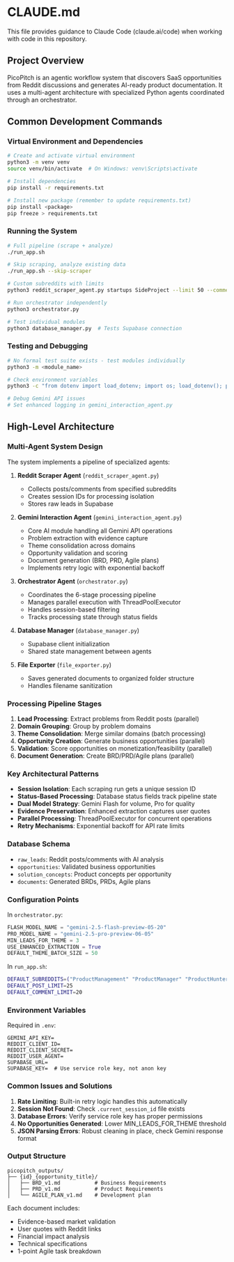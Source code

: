 # CLAUDE.md

This file provides guidance to Claude Code (claude.ai/code) when working with code in this repository.

## Project Overview

PicoPitch is an agentic workflow system that discovers SaaS opportunities from Reddit discussions and generates AI-ready product documentation. It uses a multi-agent architecture with specialized Python agents coordinated through an orchestrator.

## Common Development Commands

### Virtual Environment and Dependencies
```bash
# Create and activate virtual environment
python3 -m venv venv
source venv/bin/activate  # On Windows: venv\Scripts\activate

# Install dependencies
pip install -r requirements.txt

# Install new package (remember to update requirements.txt)
pip install <package>
pip freeze > requirements.txt
```

### Running the System
```bash
# Full pipeline (scrape + analyze)
./run_app.sh

# Skip scraping, analyze existing data
./run_app.sh --skip-scraper

# Custom subreddits with limits
python3 reddit_scraper_agent.py startups SideProject --limit 50 --comments 30

# Run orchestrator independently
python3 orchestrator.py

# Test individual modules
python3 database_manager.py  # Tests Supabase connection
```

### Testing and Debugging
```bash
# No formal test suite exists - test modules individually
python3 -m <module_name>

# Check environment variables
python3 -c "from dotenv import load_dotenv; import os; load_dotenv(); print(os.getenv('SUPABASE_URL'))"

# Debug Gemini API issues
# Set enhanced logging in gemini_interaction_agent.py
```

## High-Level Architecture

### Multi-Agent System Design

The system implements a pipeline of specialized agents:

1. **Reddit Scraper Agent** (`reddit_scraper_agent.py`)
   - Collects posts/comments from specified subreddits
   - Creates session IDs for processing isolation
   - Stores raw leads in Supabase

2. **Gemini Interaction Agent** (`gemini_interaction_agent.py`)
   - Core AI module handling all Gemini API operations
   - Problem extraction with evidence capture
   - Theme consolidation across domains
   - Opportunity validation and scoring
   - Document generation (BRD, PRD, Agile plans)
   - Implements retry logic with exponential backoff

3. **Orchestrator Agent** (`orchestrator.py`)
   - Coordinates the 6-stage processing pipeline
   - Manages parallel execution with ThreadPoolExecutor
   - Handles session-based filtering
   - Tracks processing state through status fields

4. **Database Manager** (`database_manager.py`)
   - Supabase client initialization
   - Shared state management between agents

5. **File Exporter** (`file_exporter.py`)
   - Saves generated documents to organized folder structure
   - Handles filename sanitization

### Processing Pipeline Stages

1. **Lead Processing**: Extract problems from Reddit posts (parallel)
2. **Domain Grouping**: Group by problem domains
3. **Theme Consolidation**: Merge similar domains (batch processing)
4. **Opportunity Creation**: Generate business opportunities (parallel)
5. **Validation**: Score opportunities on monetization/feasibility (parallel)
6. **Document Generation**: Create BRD/PRD/Agile plans (parallel)

### Key Architectural Patterns

- **Session Isolation**: Each scraping run gets a unique session ID
- **Status-Based Processing**: Database status fields track pipeline state
- **Dual Model Strategy**: Gemini Flash for volume, Pro for quality
- **Evidence Preservation**: Enhanced extraction captures user quotes
- **Parallel Processing**: ThreadPoolExecutor for concurrent operations
- **Retry Mechanisms**: Exponential backoff for API rate limits

### Database Schema

- `raw_leads`: Reddit posts/comments with AI analysis
- `opportunities`: Validated business opportunities
- `solution_concepts`: Product concepts per opportunity
- `documents`: Generated BRDs, PRDs, Agile plans

### Configuration Points

In `orchestrator.py`:
```python
FLASH_MODEL_NAME = "gemini-2.5-flash-preview-05-20"
PRO_MODEL_NAME = "gemini-2.5-pro-preview-06-05"
MIN_LEADS_FOR_THEME = 3
USE_ENHANCED_EXTRACTION = True
DEFAULT_THEME_BATCH_SIZE = 50
```

In `run_app.sh`:
```bash
DEFAULT_SUBREDDITS=("ProductManagement" "ProductManager" "ProductHunters")
DEFAULT_POST_LIMIT=25
DEFAULT_COMMENT_LIMIT=20
```

### Environment Variables

Required in `.env`:
```
GEMINI_API_KEY=
REDDIT_CLIENT_ID=
REDDIT_CLIENT_SECRET=
REDDIT_USER_AGENT=
SUPABASE_URL=
SUPABASE_KEY=  # Use service role key, not anon key
```

### Common Issues and Solutions

1. **Rate Limiting**: Built-in retry logic handles this automatically
2. **Session Not Found**: Check `.current_session_id` file exists
3. **Database Errors**: Verify service role key has proper permissions
4. **No Opportunities Generated**: Lower MIN_LEADS_FOR_THEME threshold
5. **JSON Parsing Errors**: Robust cleaning in place, check Gemini response format

### Output Structure

```
picopitch_outputs/
├── {id}_{opportunity_title}/
│   ├── BRD_v1.md           # Business Requirements
│   ├── PRD_v1.md           # Product Requirements
│   └── AGILE_PLAN_v1.md    # Development plan
```

Each document includes:
- Evidence-based market validation
- User quotes with Reddit links
- Financial impact analysis
- Technical specifications
- 1-point Agile task breakdown